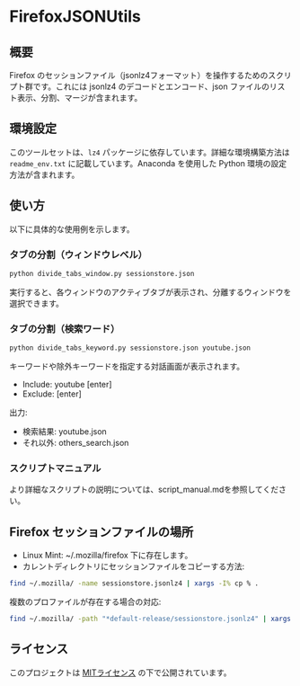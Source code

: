 # FirefoxJSONUtils

## 概要
Firefox のセッションファイル（jsonlz4フォーマット）を操作するためのスクリプト群です。これには jsonlz4 のデコードとエンコード、json ファイルのリスト表示、分割、マージが含まれます。

## 環境設定
このツールセットは、`lz4` パッケージに依存しています。詳細な環境構築方法は `readme_env.txt` に記載しています。Anaconda を使用した Python 環境の設定方法が含まれます。

## 使い方
以下に具体的な使用例を示します。

### タブの分割（ウィンドウレベル）
```bash
python divide_tabs_window.py sessionstore.json
```
実行すると、各ウィンドウのアクティブタブが表示され、分離するウィンドウを選択できます。

### タブの分割（検索ワード）
```bash
python divide_tabs_keyword.py sessionstore.json youtube.json
```

キーワードや除外キーワードを指定する対話画面が表示されます。

-    Include: youtube [enter]
-    Exclude: [enter]

出力:

-    検索結果: youtube.json
-    それ以外: others_search.json

### スクリプトマニュアル
より詳細なスクリプトの説明については、script_manual.mdを参照してください。

## Firefox セッションファイルの場所
- Linux Mint: ~/.mozilla/firefox 下に存在します。
- カレントディレクトリにセッションファイルをコピーする方法:

```bash
find ~/.mozilla/ -name sessionstore.jsonlz4 | xargs -I% cp % .
```

複数のプロファイルが存在する場合の対応:
```bash
find ~/.mozilla/ -path "*default-release/sessionstore.jsonlz4" | xargs -I% cp % .
```


## ライセンス
このプロジェクトは [MITライセンス](LICENSE.txt) の下で公開されています。
